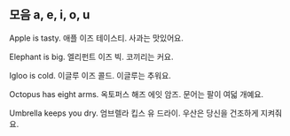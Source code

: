 ## 모음 a, e, i, o, u

Apple is tasty.
애플 이즈 테이스티.
사과는 맛있어요.

Elephant is big.
엘리펀트 이즈 빅.
코끼리는 커요.

Igloo is cold.
이글루 이즈 콜드.
이글루는 추워요.

Octopus has eight arms.
옥토퍼스 해즈 에잇 암즈.
문어는 팔이 여덟 개예요.

Umbrella keeps you dry.
엄브렐라 킵스 유 드라이.
우산은 당신을 건조하게 지켜줘요.